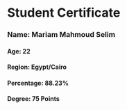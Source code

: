 # Student Certificate

<div class="student-id" >

  <h3 >Name: Mariam Mahmoud Selim</h3>
  <h4>Age: 22</h4>
  <h4>Region: Egypt/Cairo</h4>
  <h4>Percentage: 88.23%</h4>
  <h4>Degree: 75 Points</h4>
  
</div>
